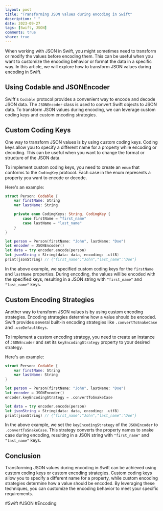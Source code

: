 ```yaml
---
layout: post
title: "Transforming JSON values during encoding in Swift"
description: " "
date: 2023-09-27
tags: [Swift, JSON]
comments: true
share: true
---
```


When working with JSON in Swift, you might sometimes need to transform or modify the values before encoding them. This can be useful when you want to customize the encoding behavior or format the data in a specific way. In this article, we will explore how to transform JSON values during encoding in Swift.

## Using Codable and JSONEncoder

Swift's `Codable` protocol provides a convenient way to encode and decode JSON data. The `JSONEncoder` class is used to convert Swift objects to JSON data. To transform JSON values during encoding, we can leverage custom coding keys and custom encoding strategies.

## Custom Coding Keys

One way to transform JSON values is by using custom coding keys. Coding keys allow you to specify a different name for a property while encoding or decoding. This can be useful when you want to change the format or structure of the JSON data.

To implement custom coding keys, you need to create an `enum` that conforms to the `CodingKey` protocol. Each case in the enum represents a property you want to encode or decode.

Here's an example:

```swift
struct Person: Codable {
    var firstName: String
    var lastName: String

    private enum CodingKeys: String, CodingKey {
        case firstName = "first_name"
        case lastName = "last_name"
    }
}

let person = Person(firstName: "John", lastName: "Doe")
let encoder = JSONEncoder()
let data = try encoder.encode(person)
let jsonString = String(data: data, encoding: .utf8)
print(jsonString) // {"first_name":"John","last_name":"Doe"}
```

In the above example, we specified custom coding keys for the `firstName` and `lastName` properties. During encoding, the values will be encoded with the specified keys, resulting in a JSON string with `"first_name"` and `"last_name"` keys.

## Custom Encoding Strategies

Another way to transform JSON values is by using custom encoding strategies. Encoding strategies determine how a value should be encoded. Swift provides several built-in encoding strategies like `.convertToSnakeCase` and `.useDefaultKeys`.

To implement a custom encoding strategy, you need to create an instance of `JSONEncoder` and set its `keyEncodingStrategy` property to your desired strategy.

Here's an example:

```swift
struct Person: Codable {
    var firstName: String
    var lastName: String
}

let person = Person(firstName: "John", lastName: "Doe")
let encoder = JSONEncoder()
encoder.keyEncodingStrategy = .convertToSnakeCase

let data = try encoder.encode(person)
let jsonString = String(data: data, encoding: .utf8)
print(jsonString) // {"first_name":"John","last_name":"Doe"}
```

In the above example, we set the `keyEncodingStrategy` of the `JSONEncoder` to `.convertToSnakeCase`. This strategy converts the property names to snake case during encoding, resulting in a JSON string with `"first_name"` and `"last_name"` keys.

## Conclusion

Transforming JSON values during encoding in Swift can be achieved using custom coding keys or custom encoding strategies. Custom coding keys allow you to specify a different name for a property, while custom encoding strategies determine how a value should be encoded. By leveraging these techniques, you can customize the encoding behavior to meet your specific requirements.

#Swift #JSON #Encoding